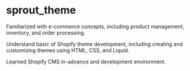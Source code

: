 # sprout_theme

Familiarized with e-commerce concepts, including product management, inventory, and order processing.

Understand basic of Shopify theme development, including creating and customizing themes using HTML, CSS, and Liquid.

Learned Shopify CMS in-advance and development environment.
